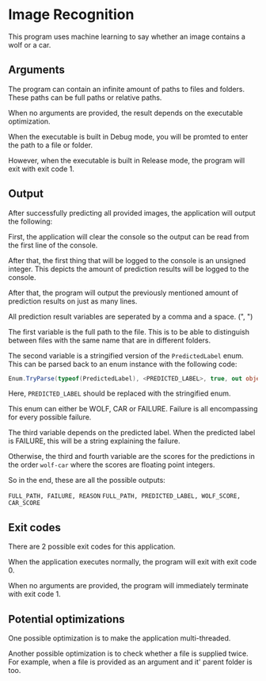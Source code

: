 # Image Recognition

This program uses machine learning to say whether an image contains a wolf or a car.

## Arguments
The program can contain an infinite amount of paths to files and folders. These paths can be full paths or relative paths.

When no arguments are provided, the result depends on the executable optimization.

When the executable is built in Debug mode, you will be promted to enter the path to a file or folder.

However, when the executable is built in Release mode, the program will exit with exit code 1.

## Output
After successfully predicting all provided images, the application will output the following:

First, the application will clear the console so the output can be read from the first line of the console.

After that, the first thing that will be logged to the console is an unsigned integer. This depicts the amount of prediction results will be logged to the console.

After that, the program will output the previously mentioned amount of prediction results on just as many lines.

All prediction result variables are seperated by a comma and a space. (", ")

The first variable is the full path to the file. This is to be able to distinguish between files with the same name that are in different folders.

The second variable is a stringified version of the `PredictedLabel` enum. This can be parsed back to an enum instance with the following code:
```cs
Enum.TryParse(typeof(PredictedLabel), <PREDICTED_LABEL>, true, out object predictedLabel);
```
Here, `PREDICTED_LABEL` should be replaced with the stringified enum.

This enum can either be WOLF, CAR or FAILURE. Failure is all encompassing for every possible failure.

The third variable depends on the predicted label. When the predicted label is FAILURE, this will be a string explaining the failure.

Otherwise, the third and fourth variable are the scores for the predictions in the order `wolf-car` where the scores are floating point integers.

So in the end, these are all the possible outputs:

``FULL_PATH, FAILURE, REASON``
``FULL_PATH, PREDICTED_LABEL, WOLF_SCORE, CAR_SCORE``

## Exit codes
There are 2 possible exit codes for this application.

When the application executes normally, the program will exit with exit code 0.

When no arguments are provided, the program will immediately terminate with exit code 1.

## Potential optimizations
One possible optimization is to make the application multi-threaded.

Another possible optimization is to check whether a file is supplied twice. For example, when a file is provided as an argument and it' parent folder is too.